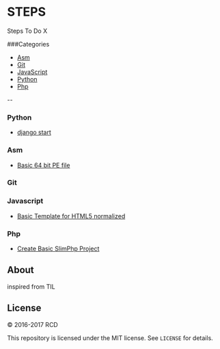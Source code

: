 # STEPS
Steps To Do X

###Categories

* [Asm](#asm)
* [Git](#git)
* [JavaScript](#javascript)
* [Python](#python)
* [Php](#php)

--

### Python

- [django start](Python/django-basic-project-flow.md)


### Asm
- [Basic 64 bit PE file](Asm/basic-64-bit.md)

### Git

### Javascript
- [Basic Template for HTML5 normalized](Javascript/basic-html5-template-normalized.md)

### Php
- [Create Basic SlimPhp Project](Php/create-basic-slim.md)

## About

inspired from TIL

## License

&copy; 2016-2017 RCD

This repository is licensed under the MIT license. See `LICENSE` for
details.

